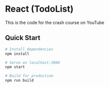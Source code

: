 # React (TodoList)

This is the code for the crash course on YouTube

## Quick Start

```bash
# Install dependencies
npm install

# Serve on localhost:3000
npm start

# Build for production
npm run build
```
